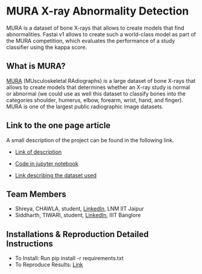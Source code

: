 # MURA X-ray Abnormality Detection
MURA is a dataset of bone X-rays that allows to create models that find abnormalities.  Fastai v1 allows to create such a world-class model as part of the MURA competition, which evaluates the performance of a study classifier using the kappa score.


## What is MURA?
[MURA](https://stanfordmlgroup.github.io/competitions/mura/) (MUsculoskeletal RAdiographs) is a large dataset of bone X-rays that allows to create models that determines whether an X-ray study is normal or abnormal (we could use as well this dataset to classify bones into the categories shoulder, humerus, elbow, forearm, wrist, hand, and finger). MURA is one of the largest public radiographic image datasets.


## Link to the one page article

A small description of the project can be found in the following link.

- [Link of description](https://docs.google.com/presentation/d/1UvdQVKcJqsOSG2-1A_0ZXfupSavuXV1Ivx-Qm0mQzhw/edit?usp=sharing)

- [Code in jupyter notebook](https://github.com/shreya888/School-of-AI-Hackathon-Delhi/blob/master/Abnormality%20detection%20MURA%20DataSet.ipynb)

- [Link describing the dataset used](https://arxiv.org/pdf/1712.06957.pdf)


## Team Members
- Shreya, CHAWLA, student, [LinkedIn](https://www.linkedin.com/in/shreyachawla1998/), LNM IIT Jaipur
- Siddharth, TIWARI, student, [LinkedIn](https://www.linkedin.com/in/siddharthtiwari01/), IIIT Banglore


## Installations & Reproduction Detailed Instructions

- To Install: Run pip install -r requirements.txt
- To Reproduce Results: [Link](https://github.com/shreya888/School-of-AI-Hackathon-Delhi/blob/master/reproducibility.md)
